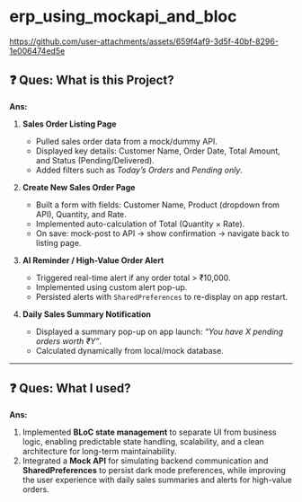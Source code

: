 # erp_using_mockapi_and_bloc

https://github.com/user-attachments/assets/659f4af9-3d5f-40bf-8296-1e006474ed5e

## ❓ Ques: What is this Project?

**Ans:**

1. **Sales Order Listing Page**  
   - Pulled sales order data from a mock/dummy API.  
   - Displayed key details: Customer Name, Order Date, Total Amount, and Status (Pending/Delivered).  
   - Added filters such as *Today’s Orders* and *Pending only*.  

2. **Create New Sales Order Page**  
   - Built a form with fields: Customer Name, Product (dropdown from API), Quantity, and Rate.  
   - Implemented auto-calculation of Total (Quantity × Rate).  
   - On save: mock-post to API → show confirmation → navigate back to listing page.  

3. **AI Reminder / High-Value Order Alert**  
   - Triggered real-time alert if any order total > ₹10,000.  
   - Implemented using custom alert pop-up.  
   - Persisted alerts with `SharedPreferences` to re-display on app restart.  

4. **Daily Sales Summary Notification**  
   - Displayed a summary pop-up on app launch: *“You have X pending orders worth ₹Y”*.  
   - Calculated dynamically from local/mock database.  

---

## ❓ Ques: What I used?

**Ans:**

1. Implemented **BLoC state management** to separate UI from business logic, enabling predictable state handling, scalability, and a clean architecture for long-term maintainability.  
2. Integrated a **Mock API** for simulating backend communication and **SharedPreferences** to persist dark mode preferences, while improving the user experience with daily sales summaries and alerts for high-value orders.  

